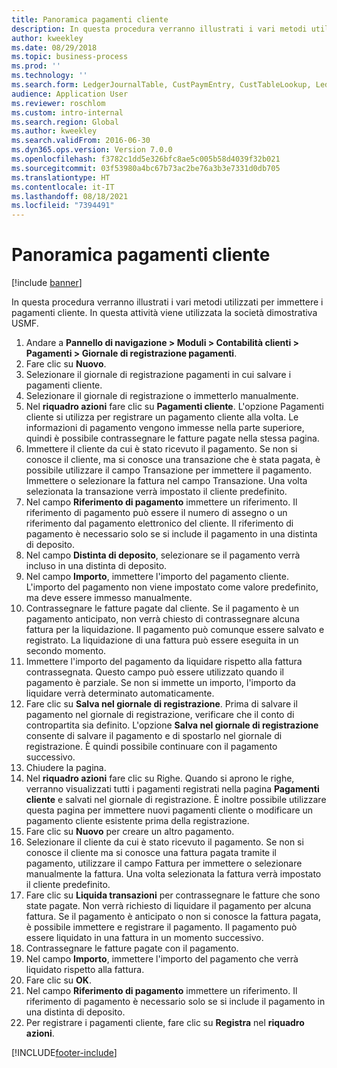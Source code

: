 ```yaml
---
title: Panoramica pagamenti cliente
description: In questa procedura verranno illustrati i vari metodi utilizzati per immettere i pagamenti cliente.
author: kweekley
ms.date: 08/29/2018
ms.topic: business-process
ms.prod: ''
ms.technology: ''
ms.search.form: LedgerJournalTable, CustPaymEntry, CustTableLookup, LedgerJournalTransCustPaym, CustOpenTrans, BankAccountTableLookUp
audience: Application User
ms.reviewer: roschlom
ms.custom: intro-internal
ms.search.region: Global
ms.author: kweekley
ms.search.validFrom: 2016-06-30
ms.dyn365.ops.version: Version 7.0.0
ms.openlocfilehash: f3782c1dd5e326bfc8ae5c005b58d4039f32b021
ms.sourcegitcommit: 03f53980a4bc67b73ac2be76a3b3e7331d0db705
ms.translationtype: HT
ms.contentlocale: it-IT
ms.lasthandoff: 08/18/2021
ms.locfileid: "7394491"
---
```

# <a name="customer-payment-overview"></a>Panoramica pagamenti cliente

[!include [banner](../../includes/banner.md)]

In questa procedura verranno illustrati i vari metodi utilizzati per immettere i pagamenti cliente. In questa attività viene utilizzata la società dimostrativa USMF.

1. Andare a **Pannello di navigazione > Moduli > Contabilità clienti > Pagamenti > Giornale di registrazione pagamenti**.
2. Fare clic su **Nuovo**.
3. Selezionare il giornale di registrazione pagamenti in cui salvare i pagamenti cliente.
4. Selezionare il giornale di registrazione o immetterlo manualmente.
5. Nel **riquadro azioni** fare clic su **Pagamenti cliente**. L'opzione Pagamenti cliente si utilizza per registrare un pagamento cliente alla volta. Le informazioni di pagamento vengono immesse nella parte superiore, quindi è possibile contrassegnare le fatture pagate nella stessa pagina.  
6. Immettere il cliente da cui è stato ricevuto il pagamento. Se non si conosce il cliente, ma si conosce una transazione che è stata pagata, è possibile utilizzare il campo Transazione per immettere il pagamento. Immettere o selezionare la fattura nel campo Transazione. Una volta selezionata la transazione verrà impostato il cliente predefinito.
7. Nel campo **Riferimento di pagamento** immettere un riferimento. Il riferimento di pagamento può essere il numero di assegno o un riferimento dal pagamento elettronico del cliente. Il riferimento di pagamento è necessario solo se si include il pagamento in una distinta di deposito.  
8. Nel campo **Distinta di deposito**, selezionare se il pagamento verrà incluso in una distinta di deposito. 
9. Nel campo **Importo**, immettere l'importo del pagamento cliente. L'importo del pagamento non viene impostato come valore predefinito, ma deve essere immesso manualmente. 
10. Contrassegnare le fatture pagate dal cliente. Se il pagamento è un pagamento anticipato, non verrà chiesto di contrassegnare alcuna fattura per la liquidazione. Il pagamento può comunque essere salvato e registrato. La liquidazione di una fattura può essere eseguita in un secondo momento.
11. Immettere l'importo del pagamento da liquidare rispetto alla fattura contrassegnata. Questo campo può essere utilizzato quando il pagamento è parziale. Se non si immette un importo, l'importo da liquidare verrà determinato automaticamente.
12. Fare clic su **Salva nel giornale di registrazione**. Prima di salvare il pagamento nel giornale di registrazione, verificare che il conto di contropartita sia definito. L'opzione **Salva nel giornale di registrazione** consente di salvare il pagamento e di spostarlo nel giornale di registrazione. È quindi possibile continuare con il pagamento successivo.
13. Chiudere la pagina.
14. Nel **riquadro azioni** fare clic su Righe. Quando si aprono le righe, verranno visualizzati tutti i pagamenti registrati nella pagina **Pagamenti cliente** e salvati nel giornale di registrazione. È inoltre possibile utilizzare questa pagina per immettere nuovi pagamenti cliente o modificare un pagamento cliente esistente prima della registrazione.
15. Fare clic su **Nuovo** per creare un altro pagamento. 
16. Selezionare il cliente da cui è stato ricevuto il pagamento. Se non si conosce il cliente ma si conosce una fattura pagata tramite il pagamento, utilizzare il campo Fattura per immettere o selezionare manualmente la fattura. Una volta selezionata la fattura verrà impostato il cliente predefinito.  
17. Fare clic su **Liquida transazioni** per contrassegnare le fatture che sono state pagate. Non verrà richiesto di liquidare il pagamento per alcuna fattura. Se il pagamento è anticipato o non si conosce la fattura pagata, è possibile immettere e registrare il pagamento. Il pagamento può essere liquidato in una fattura in un momento successivo.  
18. Contrassegnare le fatture pagate con il pagamento. 
19. Nel campo **Importo**, immettere l'importo del pagamento che verrà liquidato rispetto alla fattura.
20. Fare clic su **OK**.
21. Nel campo **Riferimento di pagamento** immettere un riferimento. Il riferimento di pagamento è necessario solo se si include il pagamento in una distinta di deposito.  
22. Per registrare i pagamenti cliente, fare clic su **Registra** nel **riquadro azioni**. 



[!INCLUDE[footer-include](../../../includes/footer-banner.md)]
